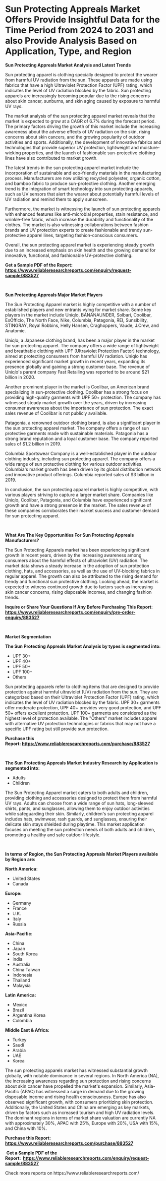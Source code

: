 <p><h1>Sun Protecting Appreals Market Offers Provide Insightful Data for the Time Period from 2024 to 2031 and also Provide Analysis Based on Application, Type, and Region</h1></p><p><strong>Sun Protecting Appreals Market Analysis and Latest Trends</strong></p>
<p><p>Sun protecting apparel is clothing specially designed to protect the wearer from harmful UV radiation from the sun. These apparels are made using fabrics that have a high Ultraviolet Protection Factor (UPF) rating, which indicates the level of UV radiation blocked by the fabric. Sun protecting apparels are increasingly becoming popular due to the rising concerns about skin cancer, sunburns, and skin aging caused by exposure to harmful UV rays.</p><p>The market analysis of the sun protecting apparel market reveals that the market is expected to grow at a CAGR of 6.7% during the forecast period. The primary factors driving the growth of this market include the increasing awareness about the adverse effects of UV radiation on the skin, rising concerns about skin cancers, and the growing popularity of outdoor activities and sports. Additionally, the development of innovative fabrics and technologies that provide superior UV protection, lightweight and moisture-wicking properties, and the launch of fashionable sun-protective clothing lines have also contributed to market growth.</p><p>The latest trends in the sun protecting apparel market include the incorporation of sustainable and eco-friendly materials in the manufacturing process. Manufacturers are now utilizing recycled polyester, organic cotton, and bamboo fabric to produce sun-protective clothing. Another emerging trend is the integration of smart technology into sun protecting apparels, such as UV sensors that alert the wearer about potentially harmful levels of UV radiation and remind them to apply sunscreen.</p><p>Furthermore, the market is witnessing the launch of sun protecting apparels with enhanced features like anti-microbial properties, stain resistance, and wrinkle-free fabric, which increase the durability and functionality of the clothes. The market is also witnessing collaborations between fashion brands and UV protection experts to create fashionable and trendy sun-protective apparel lines, targeting fashion-conscious consumers.</p><p>Overall, the sun protecting apparel market is experiencing steady growth due to an increased emphasis on skin health and the growing demand for innovative, functional, and fashionable UV-protective clothing.</p></p>
<p><strong>Get a Sample PDF of the Report:&nbsp; <a href="https://www.reliableresearchreports.com/enquiry/request-sample/883527">https://www.reliableresearchreports.com/enquiry/request-sample/883527</a></strong></p>
<p>&nbsp;</p>
<p><strong>Sun Protecting Appreals Major Market Players</strong></p>
<p><p>The Sun Protecting Apparel market is highly competitive with a number of established players and new entrants vying for market share. Some key players in the market include Uniqlo, BANANAUNDER, Solbari, Coolibar, ExOfficio, The North Face, Nike, Columbia, Patagonia, REI, Sunsibility, STINGRAY, Royal Robbins, Helly Hansen, Craghoppers, Vaude, J.Crew, and Anatomie.</p><p>Uniqlo, a Japanese clothing brand, has been a major player in the market for sun protecting apparel. The company offers a wide range of lightweight and breathable clothing with UPF (Ultraviolet Protection Factor) technology, aimed at protecting consumers from harmful UV radiation. Uniqlo has experienced significant market growth in recent years, expanding its presence globally and gaining a strong customer base. The revenue of Uniqlo's parent company Fast Retailing was reported to be around $21 billion in 2020.</p><p>Another prominent player in the market is Coolibar, an American brand specializing in sun-protective clothing. Coolibar has a strong focus on providing high-quality garments with UPF 50+ protection. The company has witnessed steady market growth over the years, driven by increasing consumer awareness about the importance of sun protection. The exact sales revenue of Coolibar is not publicly available.</p><p>Patagonia, a renowned outdoor clothing brand, is also a significant player in the sun protecting apparel market. The company offers a range of sun protective garments made with sustainable materials. Patagonia has a strong brand reputation and a loyal customer base. The company reported sales of $1.2 billion in 2019.</p><p>Columbia Sportswear Company is a well-established player in the outdoor clothing industry, including sun protecting apparel. The company offers a wide range of sun protective clothing for various outdoor activities. Columbia's market growth has been driven by its global distribution network and innovative product offerings. Columbia reported sales of $3 billion in 2019.</p><p>In conclusion, the sun protecting apparel market is highly competitive, with various players striving to capture a larger market share. Companies like Uniqlo, Coolibar, Patagonia, and Columbia have experienced significant growth and have a strong presence in the market. The sales revenue of these companies corroborates their market success and customer demand for sun protecting apparel.</p></p>
<p>&nbsp;</p>
<p><strong>What Are The Key Opportunities For Sun Protecting Appreals Manufacturers?</strong></p>
<p><p>The Sun Protecting Apparels market has been experiencing significant growth in recent years, driven by the increasing awareness among consumers about the harmful effects of ultraviolet (UV) radiation. The market data shows a steady increase in the adoption of sun protection clothing, hats, and accessories, as well as the use of UV-blocking fabrics in regular apparel. The growth can also be attributed to the rising demand for trendy and functional sun protective clothing. Looking ahead, the market is expected to witness continued growth due to factors such as increasing skin cancer concerns, rising disposable incomes, and changing fashion trends.</p></p>
<p><strong>Inquire or Share Your Questions If Any Before Purchasing This Report: <a href="https://www.reliableresearchreports.com/enquiry/pre-order-enquiry/883527">https://www.reliableresearchreports.com/enquiry/pre-order-enquiry/883527</a></strong></p>
<p>&nbsp;</p>
<p><strong>Market Segmentation</strong></p>
<p><strong>The Sun Protecting Appreals Market Analysis by types is segmented into:</strong></p>
<p><ul><li>UPF 30+</li><li>UPF 40+</li><li>UPF 50+</li><li>UPF 100+</li><li>Others</li></ul></p>
<p><p>Sun protecting apparels refer to clothing items that are designed to provide protection against harmful ultraviolet (UV) radiation from the sun. They are categorized based on their Ultraviolet Protection Factor (UPF) rating, which indicates the level of UV radiation blocked by the fabric. UPF 30+ garments offer moderate protection, UPF 40+ provides very good protection, and UPF 50+ offers excellent protection. UPF 100+ garments are considered as the highest level of protection available. The "Others" market includes apparel with alternative UV protection technologies or fabrics that may not have a specific UPF rating but still provide sun protection.</p></p>
<p><strong>Purchase this Report:&nbsp;<a href="https://www.reliableresearchreports.com/purchase/883527">https://www.reliableresearchreports.com/purchase/883527</a></strong></p>
<p>&nbsp;</p>
<p><strong>The Sun Protecting Appreals Market Industry Research by Application is segmented into:</strong></p>
<p><ul><li>Adults</li><li>Children</li></ul></p>
<p><p>The Sun Protecting Apparel market caters to both adults and children, providing clothing and accessories designed to protect them from harmful UV rays. Adults can choose from a wide range of sun hats, long-sleeved shirts, pants, and sunglasses, allowing them to enjoy outdoor activities while safeguarding their skin. Similarly, children's sun protecting apparel includes hats, swimwear, rash guards, and sunglasses, ensuring their delicate skin stays shielded during playtime. This market application focuses on meeting the sun protection needs of both adults and children, promoting a healthy and safe outdoor lifestyle.</p></p>
<p>&nbsp;</p>
<p><strong>In terms of Region, the Sun Protecting Appreals Market Players available by Region are:</strong></p>
<p>
    <p> <strong> North America: </strong>
        <ul>
            <li>United States</li>
            <li>Canada</li>
        </ul>
        </p> 
    <p> <strong> Europe: </strong>
        <ul>
            <li>Germany</li>
            <li>France</li>
            <li>U.K.</li>
            <li>Italy</li>
            <li>Russia</li>
        </ul>
        </p> 
    <p> <strong> Asia-Pacific: </strong>
        <ul>
            <li>China</li>
            <li>Japan</li>
            <li>South Korea</li>
            <li>India</li>
            <li>Australia</li>
            <li>China Taiwan</li>
            <li>Indonesia</li>
            <li>Thailand</li>
            <li>Malaysia</li>
        </ul>
        </p> 
    <p> <strong> Latin America: </strong>
        <ul>
            <li>Mexico</li>
            <li>Brazil</li>
            <li>Argentina Korea</li>
            <li>Colombia</li>
        </ul>
        </p> 
    <p> <strong> Middle East & Africa: </strong>
        <ul>
            <li>Turkey</li>
            <li>Saudi</li>
            <li>Arabia</li>
            <li>UAE</li>
            <li>Korea</li>
        </ul>
    </p>
    </p>
<p><p>The sun protecting apparels market has witnessed substantial growth globally, with notable dominance in several regions. In North America (NA), the increasing awareness regarding sun protection and rising concerns about skin cancer have propelled the market's expansion. Similarly, Asia-Pacific (APAC) has witnessed a surge in demand due to the growing disposable income and rising health consciousness. Europe has also observed significant growth, with consumers prioritizing skin protection. Additionally, the United States and China are emerging as key markets, driven by factors such as increased tourism and high UV radiation levels. The dominant regions in terms of market share valuation are currently NA with approximately 30%, APAC with 25%, Europe with 20%, USA with 15%, and China with 10%.</p></p>
<p><strong>Purchase this Report: <a href="https://www.reliableresearchreports.com/purchase/883527">https://www.reliableresearchreports.com/purchase/883527</a></strong></p>
<p>&nbsp;<strong>Get a Sample PDF of the Report:&nbsp;&nbsp;<a href="https://www.reliableresearchreports.com/enquiry/request-sample/883527">https://www.reliableresearchreports.com/enquiry/request-sample/883527</a></strong></p>
<p><strong></strong></p>
<p>Check more reports on https://www.reliableresearchreports.com/</p>